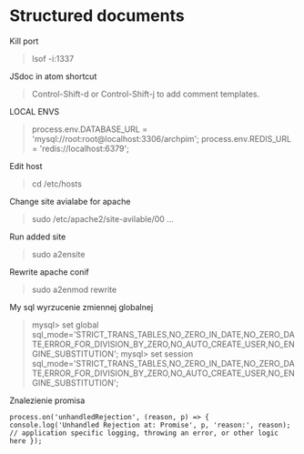 # Structured documents

Kill port
>lsof -i:1337

JSdoc in atom shortcut
> Control-Shift-d or Control-Shift-j to add comment templates.


LOCAL ENVS
> process.env.DATABASE_URL = 'mysql://root:root@localhost:3306/archpim';
> process.env.REDIS_URL = 'redis://localhost:6379';

Edit host 
> cd /etc/hosts

Change site avialabe for apache
> sudo /etc/apache2/site-avilable/00 ...

Run added site
> sudo a2ensite

Rewrite apache conif
> sudo a2enmod rewrite


My sql wyrzucenie zmiennej globalnej
>mysql> set global sql_mode='STRICT_TRANS_TABLES,NO_ZERO_IN_DATE,NO_ZERO_DATE,ERROR_FOR_DIVISION_BY_ZERO,NO_AUTO_CREATE_USER,NO_ENGINE_SUBSTITUTION';
>mysql> set session sql_mode='STRICT_TRANS_TABLES,NO_ZERO_IN_DATE,NO_ZERO_DATE,ERROR_FOR_DIVISION_BY_ZERO,NO_AUTO_CREATE_USER,NO_ENGINE_SUBSTITUTION';

Znalezienie promisa

`process.on('unhandledRejection', (reason, p) => {
	console.log('Unhandled Rejection at: Promise', p, 'reason:', reason);
	// application specific logging, throwing an error, or other logic here
});`
